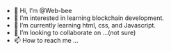 - 👋 Hi, I’m @Web-bee
- 👀 I’m interested in learning blockchain development.
- 🌱 I’m currently learning html, css, and Javascript.
- 💞️ I’m looking to collaborate on ...(not sure)
- 📫 How to reach me ...

<!---
Web-bee/Web-bee is a ✨ special ✨ repository because its `README.md` (this file) appears on your GitHub profile.
You can click the Preview link to take a look at your changes.
--->
